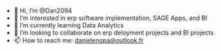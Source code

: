 - 👋 Hi, I’m @Dan2094
- 👀 I’m interested in erp software implementation, SAGE Apps, and BI
- 🌱 I’m currently learning Data Analytics
- 💞️ I’m looking to collaborate on erp deloyment projects and BI projects
- 📫 How to reach me: danielenopa@outlook.fr
<!---
Dan2094/Dan2094 is a ✨ special ✨ repository because its `README.md` (this file) appears on your GitHub profile.
You can click the Preview link to take a look at your changes.
--->
